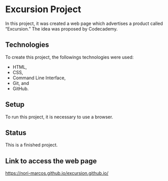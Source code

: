 # Excursion Project
In this project, it was created a web page which advertises a product called “Excursion.” The idea was proposed by Codecademy.

## Technologies
To create this project, the followings technologies were used:

- HTML, 
- CSS, 
- Command Line Interface, 
- Git, and 
- GitHub.

## Setup
To run this project, it is necessary to use a browser.

## Status
This is a finished project.

## Link to access the web page
https://nori-marcos.github.io/excursion.github.io/
